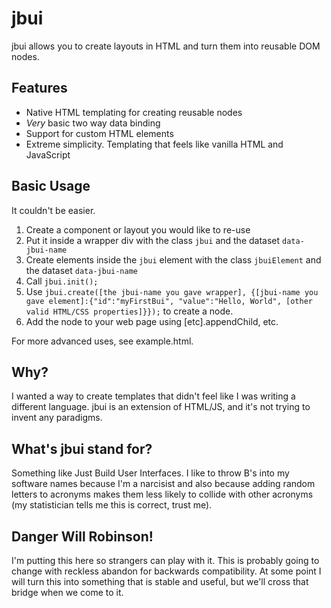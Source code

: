 <h1>jbui</h1>
jbui allows you to create layouts in HTML and turn them into reusable DOM nodes.

<h2>Features</h2>
<ul>
  <li>Native HTML templating for creating reusable nodes</li>
  <li><i>Very</i> basic two way data binding</li>
  <li>Support for custom HTML elements</li>
  <li>Extreme simplicity. Templating that feels like vanilla HTML and JavaScript</li>
</ul> 

<h2>Basic Usage</h2>
It couldn't be easier.
<ol>
  <li>Create a component or layout you would like to re-use</li>
  <li>Put it inside a wrapper div with the class <code>jbui</code> and the dataset <code>data-jbui-name</code></li>
  <li>Create elements inside the <code>jbui</code> element with the class <code>jbuiElement</code> and the dataset <code>data-jbui-name</code></li>
  <li>Call <code>jbui.init();</code></li>
  <li>Use <code>jbui.create([the jbui-name you gave wrapper], {[jbui-name you gave element]:{"id":"myFirstBui", "value":"Hello, World", [other valid HTML/CSS properties]}});</code> to create a node.</li>
  <li>Add the node to your web page using [etc].appendChild, etc.</li>
</ol>
For more advanced uses, see example.html.

<h2>Why?</h2>
I wanted a way to create templates that didn't feel like I was writing a different language. jbui is an extension of HTML/JS, and it's not trying to invent any paradigms.

<h2>What's jbui stand for?</h2>
Something like Just Build User Interfaces. I like to throw B's into my software names because I'm a narcisist and also because adding random letters to acronyms makes them less likely to collide with other acronyms (my statistician tells me this is correct, trust me).

<h2>Danger Will Robinson!</h2>
I'm putting this here so strangers can play with it. This is probably going to change with reckless abandon for backwards compatibility. At some point I will turn this into something that is stable and useful, but we'll cross that bridge when we come to it.
